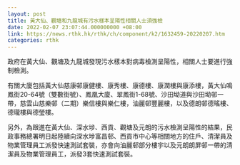 ```yaml
---
layout: post
title: 黃大仙、觀塘和九龍城有污水樣本呈陽性相關人士須強檢
date: 2022-02-07 23:07:44.000000000 +08:00
link: https://news.rthk.hk/rthk/ch/component/k2/1632459-20220207.htm
categories: rthk
---
```


政府在黃大仙、觀塘及九龍城發現污水樣本對病毒檢測呈陽性，相關人士要進行強制檢測。

有關大廈包括黃大仙慈康邨康健樓、康秀樓、康德樓、康潤樓與康添樓，黃大仙鳴鳳街20-64號（雙數街號）、鳳凰大廈、翠鳳街1-68號、沙田坳道與沙田坳邨一帶，慈雲山慈樂邨（二期）樂信樓與樂仁樓，油麗邨豐麗樓，以及德朗邨德瑤樓、德瓏樓與德瑩樓。

另外，為跟進在黃大仙、深水埗、西貢、觀塘及元朗的污水檢測呈陽性的結果，民政事務總署明日起陸續向深水埗富昌邨、西貢市中心等相關地方的住戶、清潔員及物業管理員工派發快速測試套裝，亦會向油麗邨部分樓宇以及元朗朗屏邨一帶的清潔員及物業管理員工，派發3套快速測試套裝。
